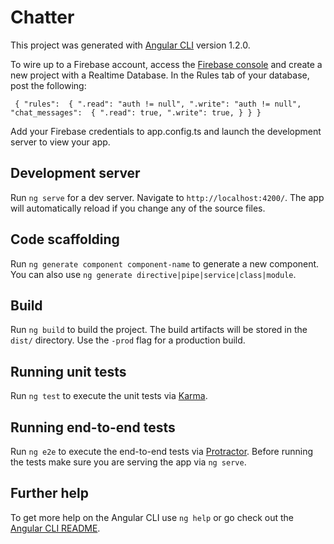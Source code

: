 # Chatter

This project was generated with [Angular CLI](https://github.com/angular/angular-cli) version 1.2.0.

To wire up to a Firebase account, access the [Firebase console](https://console.firebase.google.com) and create
a new project with a Realtime Database. In the Rules tab of your database, post the following:
 
` {
   "rules": 
   {
     ".read": "auth != null",
     ".write": "auth != null",
       "chat_messages": 
       	{
           ".read": true,
           ".write": true,
   		}
   }
 }`
 
 Add your Firebase credentials to app.config.ts and launch the development server to view your app.

## Development server

Run `ng serve` for a dev server. Navigate to `http://localhost:4200/`. The app will automatically reload if you change any of the source files.

## Code scaffolding

Run `ng generate component component-name` to generate a new component. You can also use `ng generate directive|pipe|service|class|module`.

## Build

Run `ng build` to build the project. The build artifacts will be stored in the `dist/` directory. Use the `-prod` flag for a production build.

## Running unit tests

Run `ng test` to execute the unit tests via [Karma](https://karma-runner.github.io).

## Running end-to-end tests

Run `ng e2e` to execute the end-to-end tests via [Protractor](http://www.protractortest.org/).
Before running the tests make sure you are serving the app via `ng serve`.

## Further help

To get more help on the Angular CLI use `ng help` or go check out the [Angular CLI README](https://github.com/angular/angular-cli/blob/master/README.md).
